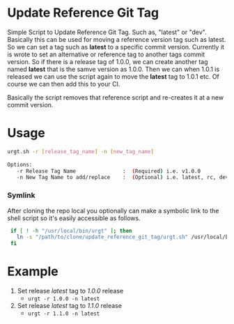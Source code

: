 # Update Reference Git Tag
Simple Script to Update Reference Git Tag. Such as, "latest" or "dev". 
Basically this can be used for moving a reference version tag such as latest.
So we can set a tag such as **latest** to a specific commit version. 
Currently it is wrote to set an alternative or reference tag to another tags commit version. 
So if there is a release tag of 1.0.0, we can create another tag named **latest** that is the samve version as 1.0.0.
 Then we can when 1.0.1 is released we can use the script again to move the **latest** tag to 1.0.1 etc. 
 Of course we can then add this to your CI.
 
Basically the script removes that reference script and re-creates it at a new commit version.

# Usage
```bash
urgt.sh -r [release_tag_name] -n [new_tag_name]
   
Options:
   -r Release Tag Name               :  (Required) i.e. v1.0.0
   -n New Tag Name to add/replace    :  (Optional) i.e. latest, rc, dev, or beta. (Defaults to 'latest')
```

### Symlink
After cloning the repo local you optionally can make a symbolic link to the shell script so it's easily accessible as follows.

```bash
 if [ ! -h "/usr/local/bin/urgt" ]; then
   ln -s "/path/to/clone/update_reference_git_tag/urgt.sh" /usr/local/bin/urgt
 fi
```

# Example
1. Set release *latest* tag to *1.0.0* release
    * ```urgt -r 1.0.0 -n latest```
1. Set release *latest* tag to *1.1.0* release
    * ```urgt -r 1.1.0 -n latest```
